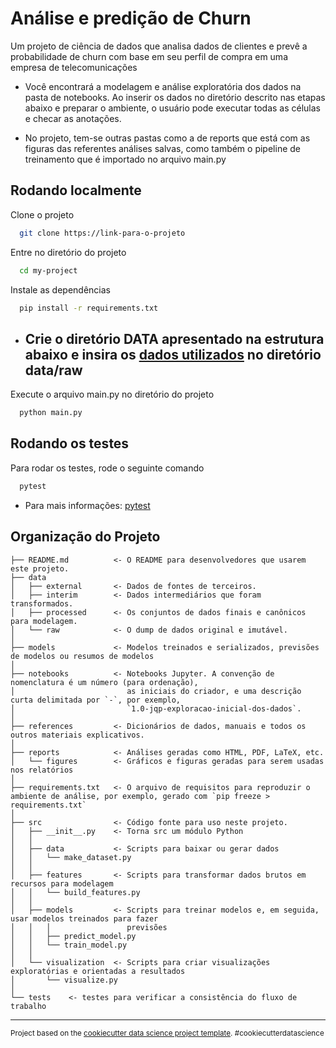 
# Análise e predição de Churn

Um projeto de ciência de dados que analisa dados de clientes e prevê a probabilidade de churn com base em seu perfil de compra em uma empresa de telecomunicações

- Você encontrará a modelagem e análise exploratória dos dados na pasta de notebooks. Ao inserir os dados no diretório descrito nas etapas abaixo e preparar o ambiente, o usuário pode executar todas as células e checar as anotações.

- No projeto, tem-se outras pastas como a de reports que está com as figuras das referentes análises salvas, como também o pipeline de treinamento que é importado no arquivo main.py


## Rodando localmente

Clone o projeto

```bash
  git clone https://link-para-o-projeto
```

Entre no diretório do projeto

```bash
  cd my-project
```

Instale as dependências

```bash
  pip install -r requirements.txt
```

- ## **Crie o diretório DATA apresentado na estrutura abaixo e insira os [dados utilizados](https://docs.google.com/spreadsheets/d/1hyNndE4QVhjVLmB37ePBURRUkBlFUMJ3g6wlH2UenJY/edit#gid=516785925) no diretório data/raw**

Execute o arquivo main.py no diretório do projeto

```bash
  python main.py
```


## Rodando os testes

Para rodar os testes, rode o seguinte comando

```bash
  pytest
```
- Para mais informações: [pytest](https://docs.pytest.org/en/8.0.x/)


Organização do Projeto
------------

    ├── README.md          <- O README para desenvolvedores que usarem este projeto.
    ├── data
    │   ├── external       <- Dados de fontes de terceiros.
    │   ├── interim        <- Dados intermediários que foram transformados.
    │   ├── processed      <- Os conjuntos de dados finais e canônicos para modelagem.
    │   └── raw            <- O dump de dados original e imutável.
    │
    ├── models             <- Modelos treinados e serializados, previsões de modelos ou resumos de modelos
    │
    ├── notebooks          <- Notebooks Jupyter. A convenção de nomenclatura é um número (para ordenação),
    │                         as iniciais do criador, e uma descrição curta delimitada por `-`, por exemplo,
    │                         `1.0-jqp-exploracao-inicial-dos-dados`.
    │
    ├── references         <- Dicionários de dados, manuais e todos os outros materiais explicativos.
    │
    ├── reports            <- Análises geradas como HTML, PDF, LaTeX, etc.
    │   └── figures        <- Gráficos e figuras geradas para serem usadas nos relatórios
    │
    ├── requirements.txt   <- O arquivo de requisitos para reproduzir o ambiente de análise, por exemplo, gerado com `pip freeze > requirements.txt`
    │
    ├── src                <- Código fonte para uso neste projeto.
    │   ├── __init__.py    <- Torna src um módulo Python
    │   │
    │   ├── data           <- Scripts para baixar ou gerar dados
    │   │   └── make_dataset.py
    │   │
    │   ├── features       <- Scripts para transformar dados brutos em recursos para modelagem
    │   │   └── build_features.py
    │   │
    │   ├── models         <- Scripts para treinar modelos e, em seguida, usar modelos treinados para fazer
    │   │   │                 previsões
    │   │   ├── predict_model.py
    │   │   └── train_model.py
    │   │
    │   └── visualization  <- Scripts para criar visualizações exploratórias e orientadas a resultados
    │       └── visualize.py
    │
    └── tests    <- testes para verificar a consistência do fluxo de trabalho


--------

<p><small>Project based on the <a target="_blank" href="https://drivendata.github.io/cookiecutter-data-science/">cookiecutter data science project template</a>. #cookiecutterdatascience</small></p>
